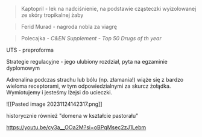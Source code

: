 > Kaptopril - lek na nadciśnienie, na podstawie cząsteczki wyizolowanej ze skóry tropikalnej żaby

> Ferid Murad - nagroda nobla za viagrę

> Polecajka - *C&EN Supplement - Top 50 Drugs of th year*

UTS - preproforma

Strategie regulacyjne  - jego ulubiony rozdział, pyta na egzaminie dyplomowym

Adrenalina podczas strachu lub bólu (np. złamania!) wiąże się z bardzo wieloma receptorami, w tym odpowiedzialnymi za skurcz żołądka. Wymiotujemy i jesteśmy lżejsi do ucieczki.

![[Pasted image 20231124142317.png]]

historycznie również "domena w kształcie pastorału"

https://youtu.be/cy3a__OOa2M?si=oBPqMsec2zJ1Lebm


